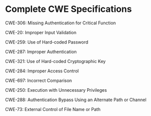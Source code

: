 

# Complete CWE Specifications

CWE-306: Missing Authentication for Critical Function

CWE-20: Improper Input Validation

CWE-259: Use of Hard-coded Password

CWE-287: Improper Authentication

CWE-321: Use of Hard-coded Cryptographic Key

CWE-284: Improper Access Control

CWE-697: Incorrect Comparison

CWE-250: Execution with Unnecessary Privileges

CWE-288: Authentication Bypass Using an Alternate Path or Channel

CWE-73: External Control of File Name or Path
